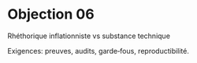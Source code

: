 # Objection 06
Rhéthorique inflationniste vs substance technique

Exigences: preuves, audits, garde‑fous, reproductibilité.
